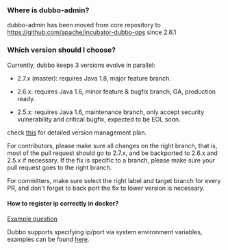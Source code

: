 ### Where is dubbo-admin?

dubbo-admin has been moved from core repository to https://github.com/apache/incubator-dubbo-ops since 2.6.1

### Which version should I choose?

Currently, dubbo keeps 3 versions evolve in parallel:

* 2.7.x (master): requires Java 1.8, major feature branch.

* 2.6.x: requires Java 1.6, minor feature & bugfix branch, GA, production ready.

* 2.5.x: requires Java 1.6, maintenance branch, only accept security vulnerability and critical bugfix, expected to be EOL soon.

check [this](https://github.com/apache/incubator-dubbo/issues/1208) for detailed version management plan.

For contributors, please make sure all changes on the right branch, that is, most of the pull request should go to 2.7.x, and be backported to 2.6.x and 2.5.x if necessary. If the fix is specific to a branch, please make sure your pull request goes to the right branch.

For committers, make sure select the right label and target branch for every PR, and don't forget to back port the fix to lower version is necessary.

####  How to register ip correctly in docker?  

[Example question](https://github.com/alibaba/dubbo/issues/742)  

Dubbo supports specifying ip/port via system environment variables, examples can be found [here](https://github.com/dubbo/dubbo-samples/tree/master/dubbo-samples-docker).
